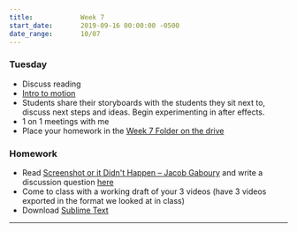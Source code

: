 ```yaml
---
title:            Week 7
start_date:       2019-09-16 00:00:00 -0500
date_range:       10/07
---
```


### Tuesday

- Discuss reading
- [Intro to motion](https://paper.dropbox.com/doc/Intro-to-Motion--AmOxZSeNeJ8PxwAHVzm9LqqRAQ-8okdxRyLaISOnWODuRAos)
- Students share their storyboards with the students they sit next to, discuss next steps and ideas. Begin experimenting in after effects.
- 1 on 1 meetings with me
- Place your homework in the [Week 7 Folder on the drive](https://drive.google.com/open?id=1E5gXaA4PgbvlZ1fUtnAEOYKuWaCFU-Ed)

### Homework
- Read [Screenshot or it Didn't Happen – Jacob Gaboury](https://www.fotomuseum.ch/en/explore/still-searching/articles/156303_screenshot_or_it_didnt_happen) and write a discussion question [here](https://paper.dropbox.com/doc/Mobile-Design-Discussion-Question--AmMIzIeRje8R6b9C6wRg28RRAQ-ugtPKeKjrtvOsF6TWeGmr)
- Come to class with a working draft of your 3 videos (have 3 videos exported in the format we looked at in class)
- Download [Sublime Text](https://www.sublimetext.com/)

---
